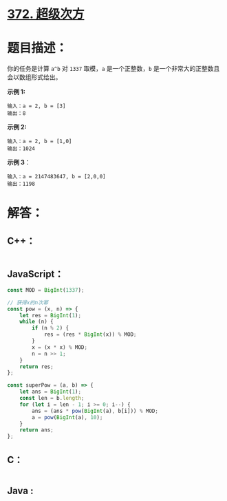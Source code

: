 # [372. 超级次方](https://leetcode-cn.com/problems/super-pow/)

# 题目描述：

你的任务是计算 `a^b` 对 `1337` 取模，`a` 是一个正整数，`b` 是一个非常大的正整数且会以数组形式给出。



**示例 1:**

```
输入：a = 2, b = [3]
输出：8
```

 **示例 2:**

```
输入：a = 2, b = [1,0]
输出：1024
```

**示例 3**：

```
输入：a = 2147483647, b = [2,0,0]
输出：1198
```



# 解答：

## C++：

```cpp

```

## JavaScript：

```javascript
const MOD = BigInt(1337);

// 获得x的n次幂
const pow = (x, n) => {
    let res = BigInt(1);
    while (n) {
        if (n % 2) {
            res = (res * BigInt(x)) % MOD;
        }
        x = (x * x) % MOD;
        n = n >> 1;
    }
    return res;
};

const superPow = (a, b) => {
    let ans = BigInt(1);
    const len = b.length;
    for (let i = len - 1; i >= 0; i--) {
        ans = (ans * pow(BigInt(a), b[i])) % MOD;
        a = pow(BigInt(a), 10);
    }
    return ans;
};
```

## C：

```c

```

## Java :
```java

```
